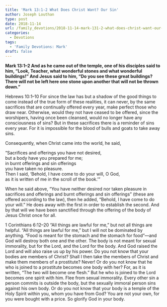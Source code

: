 ```yaml
---
title: 'Mark 13:1-2 What Does Christ Want? Our Sin'
author: Joseph Louthan
type: post
date: 2018-11-14
url: /family_devotions/2018-11-14-mark-131-2-what-does-christ-want-our-sin.md/
categories:
  - Devotions
tags:
  - 'Family Devotions: Mark'
draft: false
---
```

**Mark 13:1–2 And as he came out of the temple, one of his disciples said to him, “Look, Teacher, what wonderful stones and what wonderful buildings!” And Jesus said to him, “Do you see these great buildings? There will not be left here one stone upon another that will not be thrown down.”**

Hebrews 10:1–10 For since the law has but a shadow of the good things to come instead of the true form of these realities, it can never, by the same sacrifices that are continually offered every year, make perfect those who draw near. Otherwise, would they not have ceased to be offered, since the worshipers, having once been cleansed, would no longer have any consciousness of sins? But in these sacrifices there is a reminder of sins every year. For it is impossible for the blood of bulls and goats to take away sins.

Consequently, when Christ came into the world, he said,

“Sacrifices and offerings you have not desired,  
	but a body have you prepared for me;  
in burnt offerings and sin offerings  
	you have taken no pleasure.  
Then I said, ‘Behold, I have come to do your will, O God,  
	as it is written of me in the scroll of the book.’”
	
	
When he said above, “You have neither desired nor taken pleasure in sacrifices and offerings and burnt offerings and sin offerings” (these are offered according to the law), then he added, “Behold, I have come to do your will.” He does away with the first in order to establish the second. And by that will we have been sanctified through the offering of the body of Jesus Christ once for all.

1 Corinthians 6:12–20 “All things are lawful for me,” but not all things are helpful. “All things are lawful for me,” but I will not be dominated by anything. “Food is meant for the stomach and the stomach for food”—and God will destroy both one and the other. The body is not meant for sexual immorality, but for the Lord, and the Lord for the body. And God raised the Lord and will also raise us up by his power. Do you not know that your bodies are members of Christ? Shall I then take the members of Christ and make them members of a prostitute? Never! Or do you not know that he who is joined to a prostitute becomes one body with her? For, as it is written, “The two will become one flesh.” But he who is joined to the Lord becomes one spirit with him. Flee from sexual immorality. Every other sin a person commits is outside the body, but the sexually immoral person sins against his own body. Or do you not know that your body is a temple of the Holy Spirit within you, whom you have from God? You are not your own, for you were bought with a price. So glorify God in your body.